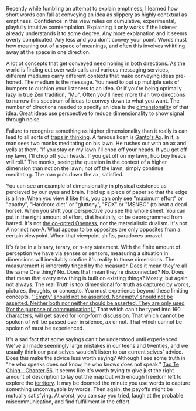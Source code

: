 Recently while fumbling an attempt to explain emptiness, I learned how short words can fall at conveying an idea as slippery as highly contxtual as emptiness. Confidence in this view relies on cumulative, experimental, playfully intuitive comtemplation. Explaining it only works if the listener already understands it to some degree. Any more explanation and it seems overly complicated. Any less and you don't convey your point. Words must hew meaning out of a space of meanings, and often this involves whittling away at the space in one direction. 

A lot of concepts that get conveyed need honing in both directions. As the world is finding out over web calls and various messaging services, different mediums carry different contexts that make conveying ideas pre-honed. The medium is the message. You need to put up multiple sets of bumpers to cushion your listeners to an idea. Or if you're being optimally lazy in true Zen tradition, ["Mu"](https://www.lionsroar.com/does-a-dog-have-buddhanature-well-yes-and-no/). Often you'll need more than two directions to narrow this spectrum of ideas to convey down to what you want. The number of directions needed to specify an idea is the [dimensionality](https://towardsdatascience.com/dimensionality-reduction-for-machine-learning-80a46c2ebb7e) of that idea. Great ideas use perspective to reduce dimensionality to show signal through noise.

Failure to recognize something as higher dimensionality than it really is can lead to all sorts of [traps in thinking](https://slatestarcodex.com/2014/03/24/should-you-reverse-any-advice-you-hear/). A famous koan is [Ganto's Ax](https://www.buddhistdoor.net/features/logical-tolerance-in-buddhism). In it, a man sees two monks meditating on his lawn. He rushes out with an ax and yells at them, "If you stay on my lawn I'll chop off your heads. If you get off my lawn, I'll chop off your heads. If you get off on my lawn, hoo boy heads will roll." The monks, seeing the question in the context of a higher dimension than not on the lawn, not off the lawn, simply continue meditating. The man puts down the ax, satisfied. 

You can see an example of dimensionality in physical existence as percieved by our eyes and brain. Hold up a piece of paper so that the edge is a line. When you view it like this, you can only see "maximum effort" or "apathy", "Hardcore diet" or "gluttony", "FOX" or "MSNBC" (to beat a dead horse). When you shift your perspective you see the whole sheet. You can put in the right amount of effort, diet healthily, or be deprogrammed from hatred. It's not [the co-opted Oneness](https://tricycle.org/magazine/we-are-not-one/), nor the materialistic dualism. It's not A nor not non-A. What appear to be opposites are only opposites from a certain viewpoint. When that viewpoint shifts, paradoxes unravel.
 
It's false in a binary, terary, or n-ary statement. With the finite amount of perception we have via senses or sensors, measuring a situation in dimensions will inevitably confine it's reality to those dimensions. The measurement is inherently tinged by the measurer. Does it mean they're all the same One thing? No. Does that mean they're disconnected? No. Does that mean that every new thing is built on existing things? Mostly, but again not always. The real Truth is too dimensional for truth as captured by words, pictures, thoughts, or concepts. You must experience beyond these limiting concepts. ["'Empty' should not be asserted.'Nonempty' should not be asserted. Neither both nor neither should be asserted. They are only used [for the purpose of communication]."](https://en.wikipedia.org/wiki/M%C5%ABlamadhyamakak%C4%81rik%C4%81#22:11) That which can't be typed into 160 characters, will get saved for long-form discussion. That which cannot be spoken of will be passed over in silence, ax or not. That which cannot be spoken of must be experienced.

It's a sad fact that some sayings can't be understood until experienced. We've all made seemingly large mistakes in our teens and twenties, and we usually think our past selves wouldn't listen to our current selves' advice. Does this make the advice less worth saying? Although I see some truth in "he who speaks does not know, he who knows does not speak." [Tao Te Ching - Chapter 56](http://www.with.org/tao_te_ching_en.pdf), it seems like it's worth trying to give just the right amount of description to lay out the map but with enough freedom left to explore the [territory](https://rationalwiki.org/wiki/Mistaking_the_map_for_the_territory). It may be doomed the minute you use words to capture something unconveyable by words. Then again, the payoffs might be mutually satisfying. At worst, you can say you tried, laugh at the probable miscommunication, and find fulfillment in the effort.